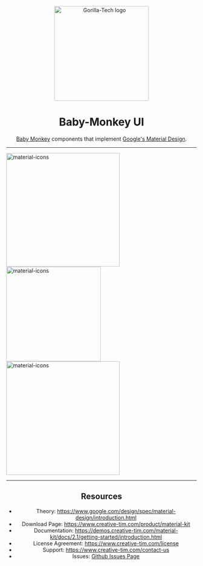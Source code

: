 <p align="center">
  <a href="http://bit.ly/gorilla_tech" rel="noopener" target="_blank"><img width="250" src="http://bit.ly/gorilla_tech" alt="Gorilla-Tech logo"></a></p>
</p>

<h1 align="center">Baby-Monkey UI</h1>

<div align="center">

[Baby Monkey](http://gorillatech.russs.tech/) components that implement [Google's Material Design](https://www.google.com/design/spec/material-design/introduction.html).

***

<p align="left">
  <a href="http://bit.ly/2YZ8qeS" rel="noopener" target="_blank"><img width="300" src="http://bit.ly/2YZ8qeS" alt="material-icons"></a>
  <a href="http://bit.ly/2Uj2Ghk" rel="noopener" target="_blank"><img width="250" src="http://bit.ly/2Uj2Ghk" alt="material-icons"></a><a href="http://bit.ly/2YRgZYU" rel="noopener" target="_blank"><img width="300" src="http://bit.ly/2YRgZYU" alt="material-icons"></a></p>

***

## Resources
- Theory: <https://www.google.com/design/spec/material-design/introduction.html>
- Download Page: <https://www.creative-tim.com/product/material-kit>
- Documentation: <https://demos.creative-tim.com/material-kit/docs/2.1/getting-started/introduction.html>
- License Agreement: <https://www.creative-tim.com/license>
- Support: <https://www.creative-tim.com/contact-us>
- Issues: [Github Issues Page](https://github.com/creativetimofficial/material-kit/issues)
